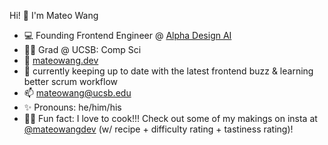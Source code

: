 Hi! 👋 I'm Mateo Wang

- 💻 Founding Frontend Engineer @ [Alpha Design AI](https://chipagents.ai)
- 👩‍🎓 Grad @ UCSB: Comp Sci
- 🔗 [mateowang.dev](https://mateowang.dev)
- 🌱 currently keeping up to date with the latest frontend buzz & learning better scrum workflow
- 📫 [mateowang@ucsb.edu](mailto:mateowang@ucsb.edu)
- ✨ Pronouns: he/him/his
- 👨‍🍳 Fun fact: I love to cook!!! Check out some of my makings on insta at [@mateowangdev](https://www.instagram.com/mateowangdev) (w/ recipe + difficulty rating + tastiness rating)!
